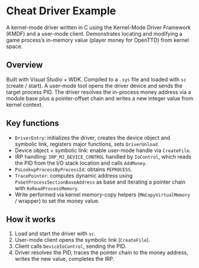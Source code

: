 # Cheat Driver Example

A kernel-mode driver written in C using the Kernel-Mode Driver Framework (KMDF) and a user-mode client. Demonstrates locating and modifying a game process’s in-memory value (player money for OpenTTD) from kernel space.

## Overview
Built with Visual Studio + WDK. Compiled to a `.sys` file and loaded with `sc` (create / start). A user-mode tool opens the driver device and sends the target process PID. The driver resolves the in-process money address via a module base plus a pointer-offset chain and writes a new integer value from kernel context.

## Key functions
- `DriverEntry`: initializes the driver, creates the device object and symbolic link, registers major functions, sets `DriverUnload`.
- Device object + symbolic link: enable user-mode handle via `CreateFile`.
- IRP handling: `IRP_MJ_DEVICE_CONTROL` handled by `IoControl`, which reads the PID from the I/O stack location and calls `AddMoney`.
- `PsLookupProcessByProcessId`: obtains `PEPROCESS`.
- `TracePointer`: computes dynamic address using `PsGetProcessSectionBaseAddress` as base and iterating a pointer chain with `KeReadProcessMemory`.
- Write performed via kernel memory-copy helpers (`MmCopyVirtualMemory` / wrapper) to set the money value.

## How it works
1. Load and start the driver with `sc`.  
2. User-mode client opens the symbolic link (`CreateFile`).  
3. Client calls `DeviceIoControl`, sending the PID.  
4. Driver resolves the PID, traces the pointer chain to the money address, writes the new value, completes the IRP.

